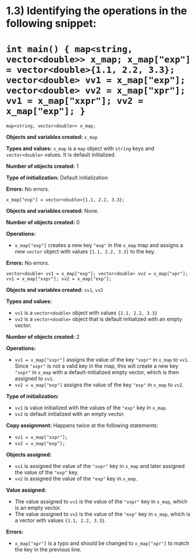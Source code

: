 # 1.3) Identifying the operations in the following snippet:

`int main() {
     map<string, vector<double>> x_map;
     x_map["exp"] = vector<double>{1.1, 2.2, 3.3};
     vector<double> vv1 = x_map["exp"];
     vector<double> vv2 = x_map["xpr"];
     vv1 = x_map["xxpr"];
     vv2 = x_map["exp"];
}`
==================================================


`map<string, vector<double>> x_map;`

**Objects and variables created:** `x_map`

**Types and values:** `x_map` is a `map` object with `string` keys and `vector<double>` values. It is default initialized.

**Number of objects created:** 1

**Type of initialization:** Default initialization

**Errors:** No errors.

`x_map["exp"] = vector<double>{1.1, 2.2, 3.3};`

**Objects and variables created:** None.

**Number of objects created:** 0

**Operations:**
- `x_map["exp"]` creates a new key `"exp"` in the `x_map` map and assigns a new `vector` object with values `{1.1, 2.2, 3.3}` to the key.

**Errors:** No errors.

`vector<double> vv1 = x_map["exp"];
vector<double> vv2 = x_map["xpr"];
vv1 = x_map["xxpr"];
vv2 = x_map["exp"];`

**Objects and variables created:** `vv1`, `vv2`

**Types and values:**
- `vv1` is a `vector<double>` object with values `{1.1, 2.2, 3.3}`
- `vv2` is a `vector<double>` object that is default initialized with an empty vector.

**Number of objects created:** 2

**Operations:**
- `vv1 = x_map["xxpr"]` assigns the value of the key `"xxpr"` in `x_map` to `vv1`. Since `"xxpr"` is not a valid key in the map, this will create a new key `"xxpr"` in `x_map` with a default-initialized empty vector, which is then assigned to `vv1`.
- `vv2 = x_map["exp"]` assigns the value of the key `"exp"` in `x_map` to `vv2`.

**Type of initialization:**
- `vv1` is value initialized with the values of the `"exp"` key in `x_map`.
- `vv2` is default initialized with an empty vector.

**Copy assignment:** Happens twice at the following statements:
- `vv1 = x_map["xxpr"];`
- `vv2 = x_map["exp"];`

**Objects assigned:**
- `vv1` is assigned the value of the `"xxpr"` key in `x_map` and later assigned the value of the `"exp"` key.
- `vv2` is assigned the value of the `"exp"` key in `x_map`.

**Value assigned:**
- The value assigned to `vv1` is the value of the `"xxpr"` key in `x_map`, which is an empty vector.
- The value assigned to `vv2` is the value of the `"exp"` key in `x_map`, which is a vector with values `{1.1, 2.2, 3.3}`.

**Errors:**
- `x_map["xpr"]` is a typo and should be changed to `x_map["xpr"]` to match the key in the previous line.
